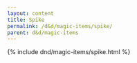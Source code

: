 ```yaml
---
layout: content
title: Spike
permalink: /d&d/magic-items/spike/
parent: d&d/magic-items
---
```


{% include dnd/magic-items/spike.html %}